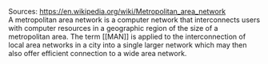 Sources:
https://en.wikipedia.org/wiki/Metropolitan_area_network
\
A metropolitan area network is a computer network that interconnects users with computer resources in a geographic region of the size of a metropolitan area. The term [[MAN]] is applied to the interconnection of local area networks in a city into a single larger network which may then also offer efficient connection to a wide area network.
